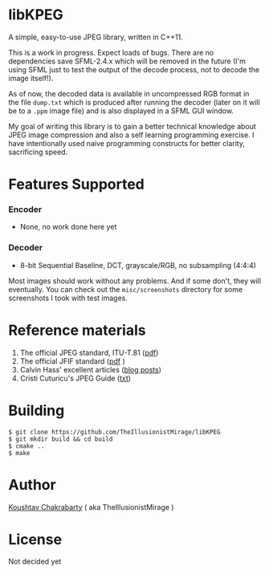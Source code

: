 # libKPEG

A simple, easy-to-use JPEG library, written in C++11.

This is a work in progress. Expect loads of bugs. There are no dependencies
save SFML-2.4.x which will be removed in the future (I'm using SFML just to
test the output of the decode process, not to decode the image itself!).

As of now, the decoded data is available in uncompressed RGB format in the
file `dump.txt` which is produced after running the decoder (later on it
will be to a `.ppm` image file) and is also displayed in a SFML GUI window.

My goal of writing this library is to gain a better technical knowledge about
JPEG image compression and also a self learning programming exercise. I have
intentionally used naive programming constructs for better clarity, sacrificing
speed.


# Features Supported

### Encoder

* None, no work done here yet

### Decoder

* 8-bit Sequential Baseline, DCT, grayscale/RGB, no subsampling (4:4:4)


Most images should work without any problems. And if some don't, they will eventually.
You can check out the `misc/screenshots` directory for some screenshots I took with
test images.


# Reference materials

1. The official JPEG standard, ITU-T.81 ([pdf](https://www.w3.org/Graphics/JPEG/itu-t81.pdf))
2. The official JFIF standard ([pdf](https://www.w3.org/Graphics/JPEG/jfif3.pdf) )
3. Calvin Hass' excellent articles ([blog posts](http://www.impulseadventure.com/photo/))
4. Cristi Cuturicu's JPEG Guide ([txt](http://www.opennet.ru/docs/formats/jpeg.txt))


# Building

```
$ git clone https://github.com/TheIllusionistMirage/libKPEG
$ git mkdir build && cd build
$ cmake ..
$ make
```

# Author
[Koushtav Chakrabarty](https://github.com/TheIllusionistMirage) ( aka TheIllusionistMirage )

# License
Not decided yet
